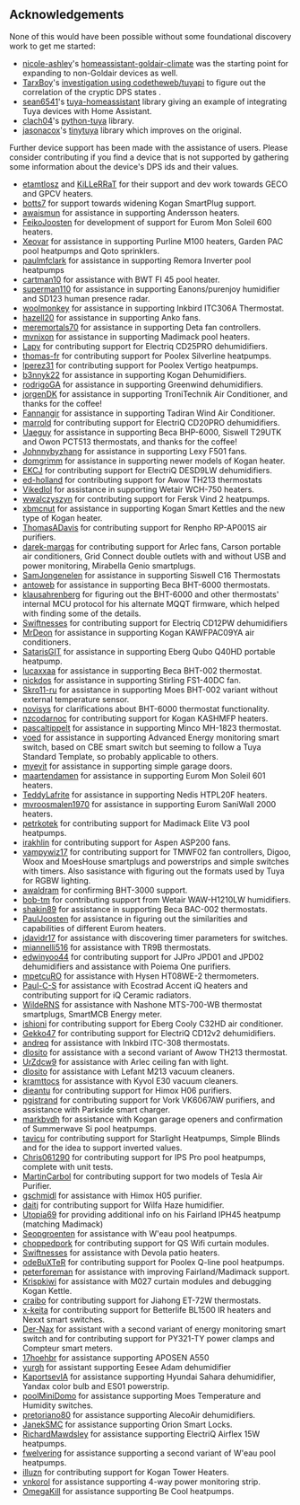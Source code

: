 ## Acknowledgements

None of this would have been possible without some foundational discovery work to get me started:

- [nicole-ashley](https://github.com/nicole-ashley)'s [homeassistant-goldair-climate](https://github.com/nicole-ashley/homeassistant-goldair-climate) was the starting point for expanding to non-Goldair devices as well.
- [TarxBoy](https://github.com/TarxBoy)'s [investigation using codetheweb/tuyapi](https://github.com/codetheweb/tuyapi/issues/31) to figure out the correlation of the cryptic DPS states .
- [sean6541](https://github.com/sean6541)'s [tuya-homeassistant](https://github.com/sean6541/tuya-homeassistant) library giving an example of integrating Tuya devices with Home Assistant.
- [clach04](https://github.com/clach04)'s [python-tuya](https://github.com/clach04/python-tuya) library.
- [jasonacox](https://github.com/jasonacox)'s [tinytuya](https://github.com/jasonacox/tinytuya) library which improves on the original.

Further device support has been made with the assistance of users.  Please consider contributing if you find a device that is not supported by gathering some information about the device's DPS ids and their values.

- [etamtlosz](https://github.com/etamtlosz) and [KiLLeRRaT](https://github.com/KiLLeRRaT) for their support and dev work towards GECO and GPCV heaters.
- [botts7](https://github.com/botts7) for support towards widening Kogan SmartPlug support.
- [awaismun](https://github.com/awaismun) for assistance in supporting Andersson heaters.
- [FeikoJoosten](https://github.com/FeikoJoosten) for development of support for Eurom Mon Soleil 600 heaters.
- [Xeovar](https://github.com/Xeovar) for assistance in supporting Purline M100 heaters, Garden PAC pool heatpumps and Qoto sprinklers.
- [paulmfclark](https://github.com/paulmfclark) for assistance in supporting Remora Inverter pool heatpumps
- [cartman10](https://github.com/cartman10) for assistance with BWT FI 45 pool heater.
 - [superman110](https://github.com/superman110) for assistance in supporting Eanons/purenjoy humidifier and SD123 human presence radar.
 - [woolmonkey](https://github.com/woolmonkey) for assistance in supporting Inkbird ITC306A Thermostat.
 - [hazell20](https://github.com/hazell20) for assistance in supporting Anko fans.
 - [meremortals70](https://github.com/meremortals70) for assistance in supporting Deta fan controllers.
 - [mvnixon](https://github.com/mvnixon) for assistance in supporting Madimack pool heaters.
 - [Lapy](https://github.com/Lapy) for contributing support for Electriq CD25PRO dehumidifiers.
 - [thomas-fr](https://github.com/thomas-fr) for contributing support for Poolex Silverline heatpumps.
 - [lperez31](https://github.com/lperez31) for contributing support for Poolex Vertigo heatpumps.
 - [b3nnyk22](https://github.com/b3nnyk22) for assistance in supporting Kogan Dehumidifiers.
 - [rodrigoGA](https://github.com/rodrigoGA) for assistance in supporting Greenwind dehumidifiers.
 - [jorgenDK](https://github.com/jorgenDK) for assistance in supporting TroniTechnik Air Conditioner, and thanks for the coffee!
 - [Fannangir](https://github.com/Fannangir) for assistance in supporting Tadiran Wind Air Conditioner.
 - [marrold](https://github.com/marrold) for contributing support for ElectriQ CD20PRO dehumidifiers.
 - [Uaeguy](https://github.com/Uaeguy) for assistance in supporting Beca BHP-6000, Siswell T29UTK and Owon PCT513 thermostats, and thanks for the coffee!
 - [Johnnybyzhang](https://github.com/Johnnybyzhang) for assistance in supporting Lexy F501 fans.
 - [domgrimm](https://github.com/domgrimm) for assistance in supporting newer models of Kogan heater.
 - [EKCJ](https://github.com/EKCJ) for contributing support for ElectriQ DESD9LW dehumidifiers.
 - [ed-holland](https://github.com/ed-holland) for contributing support for Awow TH213 thermostats
 - [Vikedlol](https://github.com/Vikedlol) for assistance in supporting Wetair WCH-750 heaters.
 - [wwalczyszyn](https://github.com/wwalczyszyn) for contributing support for Fersk Vind 2 heatpumps.
 - [xbmcnut](https://github.com/xbmcnut) for assistance in supporting Kogan Smart Kettles and the new type of Kogan heater.
 - [ThomasADavis](https://github.com/ThomasADavis) for contributing support for Renpho RP-AP001S air purifiers.
 - [darek-margas](https://github.com/darek-margas) for contributing support for Arlec fans, Carson portable air conditioners, Grid Connect double outlets with and without USB and power monitoring, Mirabella Genio smartplugs.
 - [SamJongenelen](https://github.com/SamJongenelen) for assistance in supporting Siswell C16 Thermostats
 - [antoweb](https://github.com/antoweb) for assistance in supporting Beca BHT-6000 thermostats.
 - [klausahrenberg](https://github.com/klausahrenberg) for figuring out the BHT-6000 and other thermostats' internal MCU protocol for his alternate MQQT firmware, which helped with finding some of the details.
 - [Swiftnesses](https://github.com/Swiftnesses) for contributing support for Electriq CD12PW dehumidifiers
 - [MrDeon](https://github.com/MrDeon) for assistance in supporting Kogan KAWFPAC09YA air conditioners.
 - [SatarisGIT](https://github.com/SatarisGIT) for assistance in supporting Eberg Qubo Q40HD portable heatpump.
 - [lucaxxaa](https://github.com/lucaxxaa) for assistance in supporting Beca BHT-002 thermostat.
 - [nickdos](https://github.com/nickdos) for assistance in supporting Stirling FS1-40DC fan.
 - [Skro11-ru](https://github.com/Skro11-ru) for assistance in supporting Moes BHT-002 variant without external temperature sensor.
 - [novisys](https://github.com/novisys) for clarifications about BHT-6000 thermostat functionality.
 - [nzcodarnoc](https://github.com/nzcodarnoc) for contributing support for Kogan KASHMFP heaters.
 - [pascaltippelt](https://github.com/pascaltippelt) for assistance in supporting Minco MH-1823 thermostat.
 - [voed](https://github.com/voed) for assistance in supporting Advanced Energy monitoring smart switch, based on CBE smart switch but seeming to follow a Tuya Standard Template, so probably applicable to others.
 - [myevit](https://github.com/myevit) for assistance in supporting simple garage doors.
 - [maartendamen](https://github.com/maartendamen) for assistance in supporting Eurom Mon Soleil 601 heaters.
 - [TeddyLafrite](https://github.com/TeddyLafrite) for assistance in supporting Nedis HTPL20F heaters.
 - [mvroosmalen1970](https://github.com/mvroosmalen1970) for assistance in supporting Eurom SaniWall 2000 heaters.
 - [petrkotek](https://github.com/petrkotek) for contributing support for Madimack Elite V3 pool heatpumps.
 - [irakhlin](https://github.com/irakhlin) for contributing support for Aspen ASP200 fans.
 - [vampywiz17](https://github.com/vampywiz17) for contributing support for TMWF02 fan controllers, Digoo, Woox and MoesHouse smartplugs and powerstrips and simple switches with timers. Also sasistance with figuring out the formats used by Tuya for RGBW lighting.
 - [awaldram](https://github.com/awaldram) for confirming BHT-3000 support.
 - [bob-tm](https://github.com/bob-tm) for contributing support from Wetair WAW-H1210LW humidifiers.
 - [shakin89](https://github.com/shakin89) for assistance in supporting Beca BAC-002 thermostats.
 - [PaulJoosten](https://github.com/PaulJoosten) for assistance in figuring out the similarities and capabilities of different Eurom heaters.
 - [jdavidr17](https://github.com/jdavidr17) for assistance with discovering timer parameters for switches.
 - [miannelli516](https://github.com/miannelli516) for assistance with TR9B thermostats.
 - [edwinyoo44](https://github.com/edwinyoo44) for contributing support for JJPro JPD01 and JPD02 dehumidifiers and assistance with Poiema One purifiers.
 - [mpetcuRO](https://github.com/mpetcuRO) for assistance with Hysen HT08WE-2 thermometers.
 - [Paul-C-S](https://github.com/Paul-C-S) for assistance with Ecostrad Accent iQ heaters and contributing support for iQ Ceramic radiators.
 - [WildeRNS](https://github.com/WildeRNS) for assistance with Nashone MTS-700-WB thermostat smartplugs, SmartMCB Energy meter.
 - [ishioni](https://github.com/ishioni) for contributing support for Eberg Cooly C32HD air conditioner.
 - [Gekko47](https://github.com/Gekko47) for contributing support for ElectriQ CD12v2 dehumidifiers.
 - [andreq](https://github.com/andreq) for assistance with Inkbird ITC-308 thermostats.
 - [dlosito](https://github.com/dlosito) for assistance with a second variant of Awow TH213 thermostat.
 - [UrZdcw9](https://github.com/UrZdcw9) for assistance with Arlec ceiling fan with light.
 - [dlosito](https://github.com/dlosito) for assistance with Lefant M213 vacuum cleaners.
- [kramttocs](https://github.com/kramttocs) for assistance with Kyvol E30 vacuum cleaners.
- [dieantu](https://github.com/dieantu) for contributing support for Himox H06 purifiers.
- [pgistrand](https://github.com/pgistrand) for contributing support for Vork VK6067AW purifiers, and assistance with Parkside smart charger.
- [markbvdh](https://github.com/markbvdh) for assistance with Kogan garage openers and confirmation of Summerwave Si pool heatpumps.
- [tavicu](https://github.com/tavicu) for contributing support for Starlight Heatpumps, Simple Blinds and for the idea to support inverted values.
- [Chris061290](https://github.com/Chris061290) for contributing support for IPS Pro pool heatpumps, complete with unit tests.
- [MartinCarbol](https://github.com/MartinCarbol) for contributing support for two models of Tesla Air Purifier.
- [gschmidl](https://github.com/gschmidl) for assistance with Himox H05 purifier.
- [daitj](https://github.com/daitj) for contributing support for Wilfa Haze humidifier.
- [Utopia69](https://github.com/Utopia69) for providing additional info on his Fairland IPH45 heatpump (matching Madimack)
- [Seopgroenten](https://github.com/Soepgronten) for assistance with W'eau pool heatpumps.
- [choppedpork](https://github.com/choppedpork) for contributing support for QS Wifi curtain modules.
- [Swiftnesses](https://github.com/Swiftnesses) for assistance with Devola patio heaters.
- [odeBuXTeR](https://github.com/odeBuXTeR) for contributing support for Poolex Q-line pool heatpumps.
- [peterforeman](https:github.com/peterforeman) for assistance with improving Fairland/Madimack support.
- [Krispkiwi](https://github.com/Krispkiwi) for assistance with M027 curtain modules and debugging Kogan Kettle.
- [craibo](https://github.com/craibo) for contributing support for Jiahong ET-72W thermostats.
- [x-keita](https://github.com/x-keita) for contributing support for Betterlife BL1500 IR heaters and Nexxt smart switches.
- [Der-Nax](https:github.com/Der-Nax) for assistant with a second variant of energy monitoring smart switch and for contributing support for PY321-TY power clamps and Compteur smart meters.
- [17hoehbr](https://github.com/17hoehbr) for assistance supporting APOSEN A550
- [yurgh](https://github.com/yurgh) for assistant supporting Eesee Adam dehumidifier
- [KaportsevIA](https://github.com/KaportsevIA) for assistance supporting Hyundai Sahara dehumidifier, Yandax color bulb and ES01 powerstrip.
- [poolMiniDomo](https://github.com/poolMiniDomo) for assistance supporting Moes Temperature and Humidity switches.
- [pretoriano80](https://github.com/pretoriano80) for assistance supporting AlecoAir dehumidifiers.
- [JanekSMC](https://github.com/JanekSMC) for assistance supporting Orion Smart Locks.
- [RichardMawdsley](https://github.com/RichardMawdsley) for assistance supporting ElectriQ Airflex 15W heatpumps.
- [fwelvering](https://github.com/fwelvering) for assistance supporting a second variant of W'eau pool heatpumps. 
- [illuzn](https://github.com/illuzn) for contributing support for Kogan Tower Heaters.
- [vnkorol](https://github.com/vnkorol) for assistance supporting 4-way power monitoring strip.
- [OmegaKill](https://github.com/OmegaKill) for assistance supporting Be Cool heatpumps.
